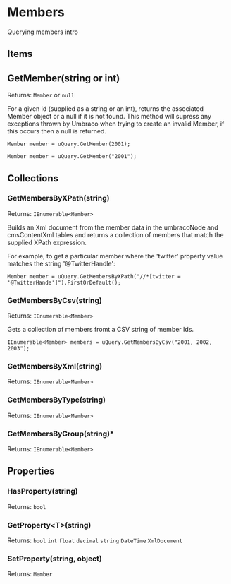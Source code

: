 

# Members

Querying members intro

## Items
## GetMember(string or int)
Returns: `Member` or `null`

For a given id (supplied as a string or an int), returns the associated Member object or a null if it is not found. This method will supress any exceptions thrown by Umbraco when trying to create an invalid Member, if this occurs then a null is returned.

	Member member = uQuery.GetMember(2001);

	Member member = uQuery.GetMember("2001");


## Collections
### GetMembersByXPath(string)
Returns: `IEnumerable<Member>`

Builds an Xml document from the member data in the umbracoNode and cmsContentXml tables and returns a collection of members that match the supplied XPath expression.

For example, to get a particular member where the 'twitter' property value matches the string '@TwitterHandle':

	Member member = uQuery.GetMembersByXPath("//*[twitter = '@TwitterHande']").FirstOrDefault();


### GetMembersByCsv(string)
Returns: `IEnumerable<Member>`

Gets a collection of members fromt a CSV string of member Ids.

	IEnumerable<Member> members = uQuery.GetMembersByCsv("2001, 2002, 2003");


### GetMembersByXml(string)
Returns: `IEnumerable<Member>`

### GetMembersByType(string)
Returns: `IEnumerable<Member>`

### GetMembersByGroup(string)*
Returns: `IEnumerable<Member>`

## Properties
### HasProperty(string)
Returns: `bool`

### GetProperty&lt;T&gt;(string)
Returns: `bool` `int` `float` `decimal` `string` `DateTime` `XmlDocument`

### SetProperty(string, object)
Returns: `Member`